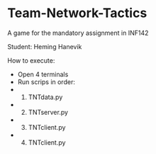 # Team-Network-Tactics
A game for the mandatory assignment in INF142

Student: Heming Hanevik

How to execute:
- Open 4 terminals
- Run scrips in order:
- 1. TNTdata.py
- 2. TNTserver.py
- 3. TNTclient.py
- 4. TNTclient.py


